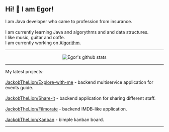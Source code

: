 ## Hi! 👋 I am Egor!
I am Java developer who came to profession from insurance.<br>
<br>
I am currently learning Java and algorythms and and data structures. <br>
I like music, guitar and coffe.<br>
I am currently working on [Algorithm](https://github.com/JackobTheLion/Algorithm).<br>

___
<p align="center">
  <img src="https://github-readme-stats.vercel.app/api?username=JackobTheLion&show_icons=true&hide_border=true&theme=default&rank_icon=github" alt="Egor's github stats"/>
</p>

___

My latest projects: <br>
<br>
[JackobTheLion/Explore-with-me](https://github.com/JackobTheLion/Explore-with-me) - backend multiservice application for events guide.<br>
<br>
[JackobTheLion/Share-it](https://github.com/JackobTheLion/Share-it) - backend application for sharing different staff.<br>
<br>
[JackobTheLion/Filmorate](https://github.com/JackobTheLion/Filmorate) - backend IMDB-like application.<br>
<br>
[JackobTheLion/Kanban](https://github.com/JackobTheLion/Kanban) - bimple kanban board.
___
